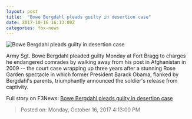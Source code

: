 ```yaml
---
layout: post
title:  "Bowe Bergdahl pleads guilty in desertion case"
date: 2017-10-16 16:13:00Z
categories: fox-news
---
```


![Bowe Bergdahl pleads guilty in desertion case](http://a57.foxnews.com/images.foxnews.com/content/fox-news/us/2017/10/16/bowe-bergdahl-expected-to-plead-guilty-in-desertion-case/_jcr_content/article-text/article-par-2/inline_spotlight_ima/image.img.jpg/612/344/1508152614969.jpg?ve=1&tl=1)

Army Sgt. Bowe Bergdahl pleaded guilty Monday at Fort Bragg to charges he endangered comrades by walking away from his post in Afghanistan in 2009 -- the court case wrapping up three years after a stunning Rose Garden spectacle in which former President Barack Obama, flanked by Bergdahl's parents, triumphantly announced the soldier's release from captivity.


Full story on F3News: [Bowe Bergdahl pleads guilty in desertion case](http://www.f3nws.com/n/gvRkhG)

> Posted on: Monday, October 16, 2017 4:13:00 PM
